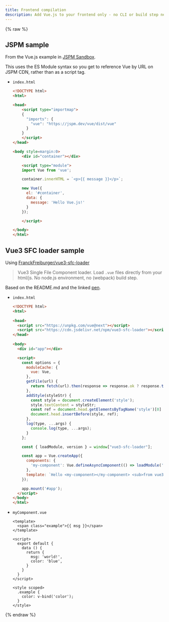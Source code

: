 ```yaml
---
title: Frontend compilation
description: Add Vue.js to your frontend only - no CLI or build step needed
---
```


{% raw %}


## JSPM sample

From the Vue.js example in [JSPM Sandbox](https://jspm.org/sandbox).

This uses the ES Module syntax so you get to reference Vue by URL on JSPM CDN, rather than as a script tag.

- `index.html`
    ```html
    <!DOCTYPE html>
    <html>
    
    <head>
        <script type="importmap">
        {
          "imports": {
            "vue": "https://jspm.dev/vue/dist/vue"
          }
        }
        </script>
    </head>

    <body style=margin:0>
        <div id="container"></div>

        <script type="module">
        import Vue from 'vue';

        container.innerHTML = `<p>{{ message }}</p>`;

        new Vue({
          el: '#container',
          data: {
            message: 'Hello Vue.js!'
          }
        });

        </script>

    </body>
    </html>
    ```


## Vue3 SFC loader sample

Using [FranckFreiburger/vue3-sfc-loader](https://github.com/FranckFreiburger/vue3-sfc-loader)

>  Vue3 Single File Component loader. Load `.vue` files directly from your html/js. No node.js environment, no (webpack) build step. 

Based on the README.md and the linked [pen](https://codepen.io/franckfreiburger/project/editor/AqPyBr).

- `index.html`
    ```html
    <!DOCTYPE html>
    <html>
        
    <head>
      <script src="https://unpkg.com/vue@next"></script>
      <script src="https://cdn.jsdelivr.net/npm/vue3-sfc-loader"></script>
    </head>
        
    <body>
      <div id="app"></div>

      <script>
        const options = {
          moduleCache: {
            vue: Vue,
          },
          getFile(url) {
            return fetch(url).then(response => response.ok ? response.text() : Promise.reject(response));
          },
          addStyle(styleStr) {
            const style = document.createElement('style');
            style.textContent = styleStr;
            const ref = document.head.getElementsByTagName('style')[0] || null;
            document.head.insertBefore(style, ref);
          },
          log(type, ...args) {
            console.log(type, ...args);
          }
        };

        const { loadModule, version } = window["vue3-sfc-loader"];

        const app = Vue.createApp({
          components: {
            'my-component': Vue.defineAsyncComponent(() => loadModule('./myComponent.vue', options)),
          },
          template: `Hello <my-component></my-component> <sub>from vue3-sfc-loader v${ version }</sub>`
        });

        app.mount('#app');
      </script>
    </body>
    </html>
    ```
- `myComponent.vue`
    ```vue
    <template>
      <span class="example">{{ msg }}</span>
    </template>
    
    <script>
      export default {
        data () {
          return {
            msg: 'world!',
            color: 'blue',
          }
        }
      }
    </script>

    <style scoped>
      .example {
        color: v-bind('color');
      }
    </style>
    ```

{% endraw %}
